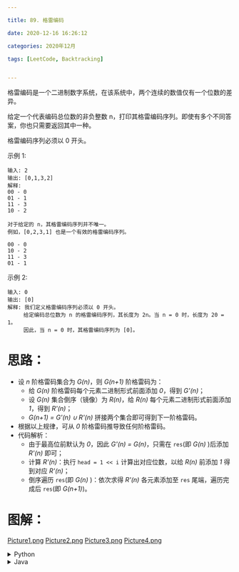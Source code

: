 ```yaml
---

title: 89. 格雷编码

date: 2020-12-16 16:26:12

categories: 2020年12月

tags: [LeetCode, Backtracking]


---
```

 
格雷编码是一个二进制数字系统，在该系统中，两个连续的数值仅有一个位数的差异。

给定一个代表编码总位数的非负整数 n，打印其格雷编码序列。即使有多个不同答案，你也只需要返回其中一种。

格雷编码序列必须以 0 开头。

<!-- more -->

示例 1:

    输入: 2
    输出: [0,1,3,2]
    解释:
    00 - 0
    01 - 1
    11 - 3
    10 - 2
    
    对于给定的 n，其格雷编码序列并不唯一。
    例如，[0,2,3,1] 也是一个有效的格雷编码序列。
    
    00 - 0
    10 - 2
    11 - 3
    01 - 1

示例 2:
    
    输入: 0
    输出: [0]
    解释: 我们定义格雷编码序列必须以 0 开头。
         给定编码总位数为 n 的格雷编码序列，其长度为 2n。当 n = 0 时，长度为 20 = 1。
         因此，当 n = 0 时，其格雷编码序列为 [0]。


# 思路：
- 设 *n* 阶格雷码集合为 *G(n)*，则 *G(n+1)* 阶格雷码为：
    - 给 *G(n)* 阶格雷码每个元素二进制形式前面添加 *0*，得到 *G'(n)*；
    - 设 *G(n)* 集合倒序（镜像）为 *R(n)*，给 *R(n)* 每个元素二进制形式前面添加 *1*，得到 *R'(n)*；
    - *G(n+1) = G'(n) ∪ R'(n)* 拼接两个集合即可得到下一阶格雷码。
- 根据以上规律，可从 *0* 阶格雷码推导致任何阶格雷码。
- 代码解析：
    - 由于最高位前默认为 *0*，因此 *G'(n) = G(n)*，只需在 `res`(即 *G(n)* )后添加 *R'(n)* 即可；
    - 计算 *R'(n)*：执行 `head = 1 << i` 计算出对应位数，以给 *R(n)* 前添加 *1* 得到对应 *R'(n)*；
    - 倒序遍历 `res`(即 *G(n)* )：依次求得 *R'(n)* 各元素添加至 `res` 尾端，遍历完成后 `res`(即 *G(n+1)*)。

# 图解：
 [Picture1.png](https://pic.leetcode-cn.com/6c8d62ea7150ece8ed135e6d29bc614eb4022d136b08f3640132fb66e40694c4-Picture1.png) [Picture2.png](https://pic.leetcode-cn.com/e3dcfa34510e7625bfa170388389b14e7fc79e21486db077aac41acf044133f8-Picture2.png) [Picture3.png](https://pic.leetcode-cn.com/d0df7e038c396acf7c5283e8080963ecefe2ab37d4b607982eb3e40b1e5ee03b-Picture3.png) [Picture4.png](https://pic.leetcode-cn.com/28acf6d5b1fae0fb2dddbedd7ac92ffeee8902cd28233bdfb08b52af411a9bb2-Picture4.png) 

<details>
    <summary>Python</summary>
    
```Python []
class Solution:
    def grayCode(self, n: int) -> List[int]:
        res, head = [0], 1
        for i in range(n):
            for j in range(len(res) - 1, -1, -1):
                res.append(head + res[j])
            head <<= 1
        return res
```

</details>
<details>
    <summary>Java</summary>
    
    
```Java []
class Solution {
    public List<Integer> grayCode(int n) {
        List<Integer> res = new ArrayList<Integer>() {{ add(0); }};
        int head = 1;
        for (int i = 0; i < n; i++) {
            for (int j = res.size() - 1; j >= 0; j--)
                res.add(head + res.get(j));
            head <<= 1;
        }
        return res;
    }
}
```


</details>